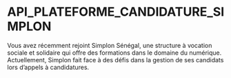 # API_PLATEFORME_CANDIDATURE_SIMPLON
Vous avez récemment rejoint Simplon Sénégal, une structure à vocation sociale et solidaire qui offre des formations dans le domaine du numérique. Actuellement, Simplon fait face à des défis dans la gestion de ses candidats lors d’appels à candidatures. 
